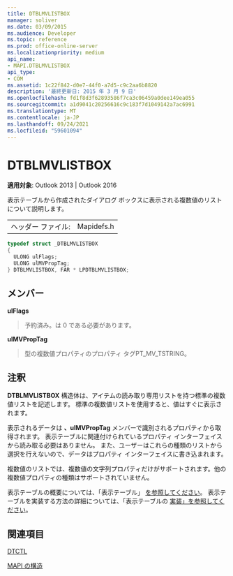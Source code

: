 ```yaml
---
title: DTBLMVLISTBOX
manager: soliver
ms.date: 03/09/2015
ms.audience: Developer
ms.topic: reference
ms.prod: office-online-server
ms.localizationpriority: medium
api_name:
- MAPI.DTBLMVLISTBOX
api_type:
- COM
ms.assetid: 1c22f842-d0e7-44f0-a7d5-c9c2aa6b8820
description: '最終更新日: 2015 年 3 月 9 日'
ms.openlocfilehash: fd1f8d3f62893586f7ca3c06459a0dee149ea055
ms.sourcegitcommit: a1d9041c20256616c9c183f7d1049142a7ac6991
ms.translationtype: MT
ms.contentlocale: ja-JP
ms.lasthandoff: 09/24/2021
ms.locfileid: "59601094"
---
```

# <a name="dtblmvlistbox"></a>DTBLMVLISTBOX

  
  
**適用対象**: Outlook 2013 | Outlook 2016 
  
表示テーブルから作成されたダイアログ ボックスに表示される複数値のリストについて説明します。
  
|||
|:-----|:-----|
|ヘッダー ファイル:  <br/> |Mapidefs.h  <br/> |
   
```cpp
typedef struct _DTBLMVLISTBOX
{
  ULONG ulFlags;
  ULONG ulMVPropTag;
} DTBLMVLISTBOX, FAR * LPDTBLMVLISTBOX;

```

## <a name="members"></a>メンバー

 **ulFlags**
  
> 予約済み。は 0 である必要があります。
    
 **ulMVPropTag**
  
> 型の複数値プロパティのプロパティ タグPT_MV_TSTRING。
    
## <a name="remarks"></a>注釈

**DTBLMVLISTBOX** 構造体は、アイテムの読み取り専用リストを持つ標準の複数値リストを記述します。 標準の複数値リストを使用すると、値はすぐに表示されます。 
  
表示されるデータは **、ulMVPropTag** メンバーで識別されるプロパティから取得されます。 表示テーブルに関連付けられているプロパティ インターフェイスから読み取る必要はありません。 また、ユーザーはこれらの種類のリストから選択を行えないので、データはプロパティ インターフェイスに書き込まれます。 
  
複数値のリストでは、複数値の文字列プロパティだけがサポートされます。他の複数値プロパティの種類はサポートされていません。 
  
表示テーブルの概要については、「表示テーブル」 [を参照してください](display-tables.md)。 表示テーブルを実装する方法の詳細については、「表示テーブルの [実装」を参照してください](display-table-implementation.md)。
  
## <a name="see-also"></a>関連項目



[DTCTL](dtctl.md)


[MAPI の構造](mapi-structures.md)

